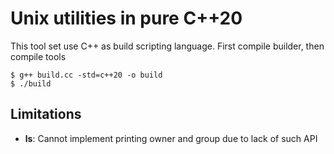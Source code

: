 # Unix utilities in pure C++20

This tool set use C++ as build scripting language. First compile builder, then compile tools

```console
$ g++ build.cc -std=c++20 -o build
$ ./build
```

## Limitations

- **ls**: Cannot implement printing owner and group due to lack of such API
